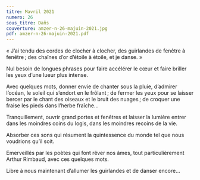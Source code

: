 ```yaml
---
titre: Mavril 2021
numero: 26
sous_titre: Dañs
couverture: amzer-n-26-majuin-2021.jpg
pdf: amzer-n-26-majuin-2021.pdf
---
```

« J’ai tendu des cordes de clocher à clocher, des guirlandes de fenêtre à fenêtre ; des chaînes d’or d’étoile à étoile,
et je danse. »  
  
Nul besoin de longues phrases pour faire accélérer le cœur et faire briller les yeux d’une lueur plus intense.  
  
Avec quelques mots, donner envie de chanter sous la pluie, d’admirer l’océan, le soleil qui s’endort en le frôlant ; de
fermer les yeux pour se laisser bercer par le chant des oiseaux et le bruit des nuages ; de croquer une fraise les pieds
dans l’herbe fraîche…  
  
Tranquillement, ouvrir grand portes et fenêtres et laisser la lumière entrer dans les moindres coins du logis, dans les
moindres recoins de la vie.  
  
Absorber ces sons qui résument la quintessence du monde tel que nous voudrions qu’il soit.  
  
Emerveillés par les poètes qui font rêver nos âmes, tout particulièrement Arthur Rimbaud, avec ces quelques mots.  
  
Libre à nous maintenant d’allumer les guirlandes et de danser encore…  

